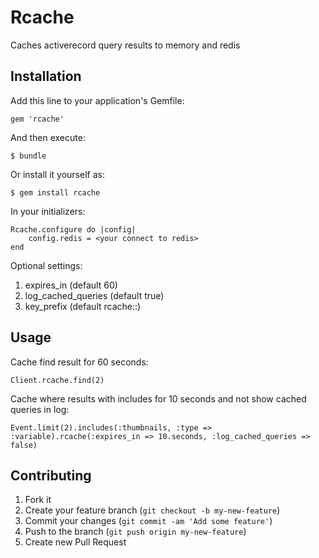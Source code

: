 # Rcache

Caches activerecord query results to memory and redis

## Installation

Add this line to your application's Gemfile:

    gem 'rcache'

And then execute:

    $ bundle

Or install it yourself as:

    $ gem install rcache

In your initializers:

    Rcache.configure do |config|
        config.redis = <your connect to redis>
    end

Optional settings:

1. expires_in (default 60)
2. log_cached_queries (default true)
3. key_prefix (default rcache::)


## Usage

Cache find result for 60 seconds:

    Client.rcache.find(2)

Cache where results with includes for 10 seconds and not show cached queries in log:

    Event.limit(2).includes(:thumbnails, :type => :variable).rcache(:expires_in => 10.seconds, :log_cached_queries => false)

## Contributing

1. Fork it
2. Create your feature branch (`git checkout -b my-new-feature`)
3. Commit your changes (`git commit -am 'Add some feature'`)
4. Push to the branch (`git push origin my-new-feature`)
5. Create new Pull Request
